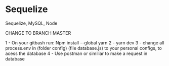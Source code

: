 # Sequelize
Sequelize, MySQL, Node

CHANGE TO BRANCH MASTER

1 - On your gitbash run:    Npm install --global yarn
2 - yarn dev
3 - change all process.env in (folder config) (file database.js) to your personal configs, to acess the database
4 - Use postman or similiar to make a request in database
